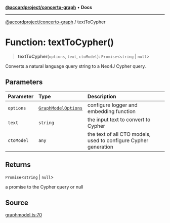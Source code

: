 [**@accordproject/concerto-graph**](../README.md) • **Docs**

***

[@accordproject/concerto-graph](../README.md) / textToCypher

# Function: textToCypher()

> **textToCypher**(`options`, `text`, `ctoModel`): `Promise`\<`string` \| `null`\>

Converts a natural language query string to a Neo4J Cypher query.

## Parameters

| Parameter | Type | Description |
| :------ | :------ | :------ |
| `options` | [`GraphModelOptions`](../type-aliases/GraphModelOptions.md) | configure logger and embedding function |
| `text` | `string` | the input text to convert to Cypher |
| `ctoModel` | `any` | the text of all CTO models, used to configure Cypher generation |

## Returns

`Promise`\<`string` \| `null`\>

a promise to the Cypher query or null

## Source

[graphmodel.ts:70](https://github.com/accordproject/lab-concerto-graph/blob/0563543f1fdc8f8f027cd4b4eb91d11b07eff3b4/src/graphmodel.ts#L70)
